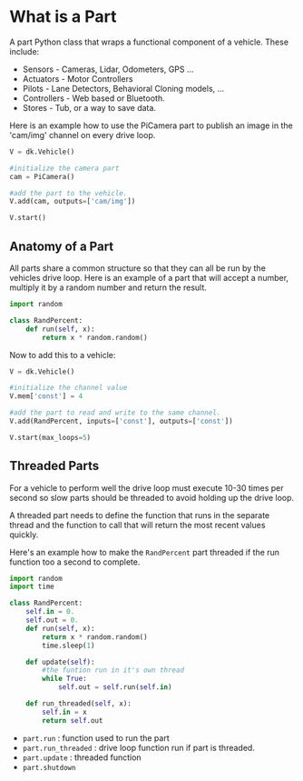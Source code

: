 # What is a Part

A part Python class that wraps a functional component of a vehicle.
These include:

* Sensors - Cameras, Lidar, Odometers, GPS ...
* Actuators - Motor Controllers
* Pilots - Lane Detectors, Behavioral Cloning models, ...
* Controllers - Web based or Bluetooth.
* Stores - Tub, or a way to save data.

Here is an example how to use the PiCamera part to publish an image in the
'cam/img' channel on every drive loop.

```python
V = dk.Vehicle()

#initialize the camera part
cam = PiCamera()

#add the part to the vehicle.
V.add(cam, outputs=['cam/img'])

V.start()
```

## Anatomy of a Part

All parts share a common structure so that they can all be run by the vehicles
drive loop. Here is an example of a part that will accept a number, multiply
it by a random number and return the result.

```python
import random

class RandPercent:
    def run(self, x):
        return x * random.random()
```

Now to add this to a vehicle:

```python
V = dk.Vehicle()

#initialize the channel value
V.mem['const'] = 4

#add the part to read and write to the same channel.
V.add(RandPercent, inputs=['const'], outputs=['const'])

V.start(max_loops=5)
```

## Threaded Parts

For a vehicle to perform well the drive loop must execute 10-30 times per
second so slow parts should be threaded to avoid holding up the drive loop.

A threaded part needs to define the function that runs in the separate thread
and the function to call that will return the most recent values quickly.

Here's an example how to make the `RandPercent` part threaded if the run
function too a second to complete.

```python
import random
import time

class RandPercent:
    self.in = 0.
    self.out = 0.
    def run(self, x):
        return x * random.random()
        time.sleep(1)

    def update(self):
        #the funtion run in it's own thread
        while True:
            self.out = self.run(self.in)

    def run_threaded(self, x):
        self.in = x
        return self.out

```

* `part.run` : function used to run the part
* `part.run_threaded` : drive loop function run if part is threaded.
* `part.update` : threaded function
* `part.shutdown`
